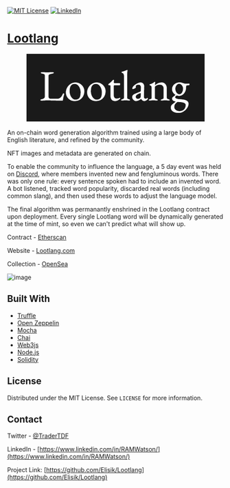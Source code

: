 

[![MIT License][license-shield]][license-url]
[![LinkedIn][linkedin-shield]][linkedin-url]



# [Lootlang](https://lootlang.com/)

<p align="center">
  <img width="415" height="157" src="/lootlang-banner.png">
</p>

An on-chain word generation algorithm trained using a large body of English literature, and refined by the community.

NFT images and metadata are generated on chain.

To enable the community to influence the language, a 5 day event was held on [Discord](https://discord.com/invite/Tcvu7h3Xte), where members invented new and fengluminous words. There was only one rule: every sentence spoken had to include an invented word. A bot listened, tracked word popularity, discarded real words (including common slang), and then used these words to adjust the language model.

The final algorithm was permanantly enshrined in the Lootlang contract upon deployment. Every single Lootlang word will be dynamically generated at the time of mint, so even we can't predict what will show up.

Contract - [Etherscan](https://etherscan.io/address/0x9ccfe523e588d7a80366e871666a228ef999a414)

Website - [Lootlang.com](https://lootlang.com/)

Collection - [OpenSea](https://opensea.io/collection/lootlang-official)






![image](https://user-images.githubusercontent.com/75505981/134902823-ae0baf60-a7f3-4111-96be-87c0624bf198.png)






## Built With

* [Truffle](https://www.trufflesuite.com/)
* [Open Zeppelin](https://openzeppelin.com/)
* [Mocha](https://mochajs.org/)
* [Chai](https://www.chaijs.com/)
* [Web3js](https://web3js.readthedocs.io/en/v1.3.4/)
* [Node.js](https://nodejs.org/en/)
* [Solidity](https://docs.soliditylang.org/en/v0.8.6/)


  

<!-- LICENSE -->
## License

Distributed under the MIT License. See `LICENSE` for more information.



<!-- CONTACT -->
## Contact

Twitter - [@TraderTDF](https://twitter.com/TraderTDF)

LinkedIn - [https://www.linkedin.com/in/RAMWatson/](https://www.linkedin.com/in/RAMWatson/)

Project Link: [https://github.com/Elisik/Lootlang](https://github.com/Elisik/Lootlang)




<!-- MARKDOWN LINKS & IMAGES -->
<!-- https://www.markdownguide.org/basic-syntax/#reference-style-links -->
[license-shield]: https://img.shields.io/github/license/othneildrew/Best-README-Template.svg?style=for-the-badge
[license-url]: https://github.com/othneildrew/Best-README-Template/blob/master/LICENSE.txt
[linkedin-shield]: https://img.shields.io/badge/-LinkedIn-black.svg?style=for-the-badge&logo=linkedin&colorB=555
[linkedin-url]: https://www.linkedin.com/in/RAMWatson/

